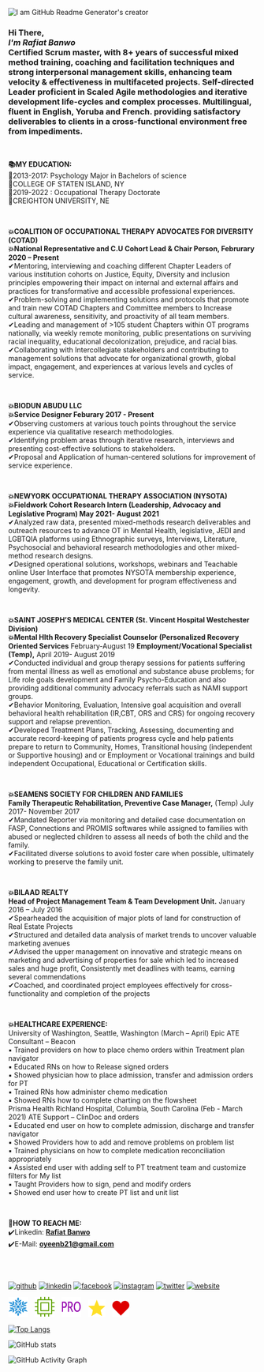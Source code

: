![I am GitHub Readme Generator's creator](https://image.shutterstock.com/image-photo/athletic-african-american-woman-celebrating-260nw-1059310517.jpg)



### Hi There,<br>***I'm Rafiat Banwo***<br>**Certified Scrum master, with 8+ years of successful mixed method training, coaching and facilitation techniques and strong interpersonal management skills,  enhancing team velocity & effectiveness in multifaceted projects. Self-directed Leader proficient in Scaled Agile methodologies and iterative development life-cycles and complex processes. Multilingual, fluent in English, Yoruba and French. providing satisfactory deliverables to clients in a cross-functional environment free from impediments.**<br>

<br>

 **📚MY EDUCATION:** <br>
 📘2013-2017: Psychology Major in Bachelors of science<br>
 🏫COLLEGE OF STATEN ISLAND, NY<br>
 📘2019-2022 : Occupational Therapy Doctorate<br>
 🏫CREIGHTON UNIVERSITY, NE<br>
 
 <br>

**💥COALITION OF OCCUPATIONAL THERAPY ADVOCATES FOR DIVERSITY (COTAD)** <br>
**💥National Representative and C.U Cohort Lead & Chair Person, Februrary 2020 – Present** <br>
✔Mentoring, interviewing and coaching different Chapter Leaders of various institution cohorts on Justice, Equity, Diversity and inclusion principles empowering their impact     on internal and external affairs and practices for transformative and accessible professional experiences.<br>
✔Problem-solving and implementing solutions and protocols that promote and train new COTAD Chapters and Committee members to Increase cultural awareness, sensitivity, and       proactivity of all team members.<br>
✔Leading and management of  >105 student Chapters within OT programs nationally, via weekly remote monitoring, public presentations on surviving racial inequality, educational   decolonization, prejudice, and racial bias.<br>
✔Collaborating with Intercollegiate stakeholders and contributing to management solutions that advocate for organizational growth, global impact, engagement, and experiences     at various levels and cycles of service.<br>


<br>


**💥BIODUN ABUDU LLC** <br>
**💥Service Designer Feburary 2017 - Present** <br>
✔Observing customers at various touch points throughout the service experience via qualitative research methodologies. <br>
✔Identifying problem areas through iterative research, interviews and presenting cost-effective solutions to stakeholders. <br>
✔Proposal and Application of human-centered solutions for improvement of service experience. <br>


<br>


**💥NEWYORK OCCUPATIONAL THERAPY ASSOCIATION (NYSOTA)**<br>
**💥Fieldwork Cohort Research Intern (Leadership, Advocacy and Legislative Program) May 2021- August 2021**<br>
✔Analyzed raw data, presented mixed-methods research deliverables and outreach resources to advance OT in Mental Health, legislative, JEDI and LGBTQIA platforms using Ethnographic surveys, Interviews, Literature, Psychosocial and behavioral research methodologies and other mixed-method research designs.<br>
✔Designed operational solutions, workshops, webinars and Teachable online User Interface that promotes NYSOTA membership experience, engagement, growth, and development for program effectiveness and longevity.<br>


<br>


**💥SAINT JOSEPH’S MEDICAL CENTER (St. Vincent Hospital Westchester Division)**<br>
**💥Mental Hlth Recovery Specialist Counselor (Personalized Recovery Oriented Services** February-August 19
**Employment/Vocational Specialist (Temp),** April 2019- August 2019<br>
✔Conducted individual and group therapy sessions for patients suffering from mental illness as well as emotional and substance abuse problems; for Life role goals development and Family Psycho-Education and also providing additional  community advocacy referrals such as NAMI support groups.<br>
✔Behavior Monitoring, Evaluation, Intensive goal acquisition and overall behavioral health rehabilitation (IR,CBT, ORS and CRS) for ongoing recovery support and relapse prevention.<br>
✔Developed Treatment Plans, Tracking, Assessing, documenting and accurate record-keeping of patients progress cycle and help patients prepare to return to Community, Homes, Transitional housing (independent or Supportive housing) and or Employment or Vocational trainings and build independent Occupational, Educational or Certification skills.<br>

<br>

**💥SEAMENS SOCIETY FOR CHILDREN AND FAMILIES**<br>
**Family Therapeutic Rehabilitation, Preventive Case Manager,** (Temp) July 2017- November 2017<br>
✔Mandated Reporter via monitoring and detailed case documentation on FASP, Connections and PROMIS softwares while assigned to families with abused or neglected children to assess all needs of both the child and the family.<br>
✔Facilitated diverse solutions to avoid foster care when possible, ultimately working to preserve the family unit.<br>

<br>

**💥BILAAD REALTY**<br>
**Head of Project Management Team & Team Development Unit.** January 2016 – July 2016<br>
✔Spearheaded the acquisition of major plots of land for construction of Real Estate Projects<br>
✔Structured and detailed data analysis of market trends to uncover valuable marketing avenues<br>
✔Advised the upper management on innovative and strategic means on marketing and advertising of properties for sale which led to increased sales and huge profit, Consistently met deadlines with teams, earning several commendations<br>
✔Coached, and coordinated project employees effectively for cross-functionality and completion of the  projects<br>


 <br>
 
 

**💥HEALTHCARE EXPERIENCE:**<br>
University of Washington, Seattle, Washington (March – April)
Epic ATE Consultant – Beacon<br>
▪ Trained providers on how to place chemo orders within Treatment plan navigator<br>
▪ Educated RNs on how to Release signed orders<br>
▪ Showed physician how to place admission, transfer and admission orders for PT<br>
▪ Trained RNs how administer chemo medication<br>
▪ Showed RNs how to complete charting on the flowsheet<br>
Prisma Health Richland Hospital, Columbia, South Carolina (Feb - March 2021)
ATE Support – ClinDoc and orders<br>
▪ Educated end user on how to complete admission, discharge and transfer navigator<br>
▪ Showed Providers how to add and remove problems on problem list<br>
▪ Trained physicians on how to complete medication reconciliation appropriately<br>
▪ Assisted end user with adding self to PT treatment team and customize filters for My list<br>
▪ Taught Providers how to sign, pend and modify orders<br>
▪ Showed end user how to create PT list and unit list<br>


 <br>
 

**💬HOW TO REACH ME:**<br>
✔️Linkedin: **[Rafiat Banwo](https://www.linkedin.com/in/rafiat-banwo)<br>**
✔️E-Mail: **oyeenb21@gmail.com**


 <br>
 <br>


[<img src='https://cdn.jsdelivr.net/npm/simple-icons@3.0.1/icons/github.svg' alt='github' height='40'>](https://github.com/oyeen)  [<img src='https://cdn.jsdelivr.net/npm/simple-icons@3.0.1/icons/linkedin.svg' alt='linkedin' height='40'>](https://www.linkedin.com/in/oyeen/)  [<img src='https://cdn.jsdelivr.net/npm/simple-icons@3.0.1/icons/facebook.svg' alt='facebook' height='40'>](https://www.facebook.com/oyeen)  [<img src='https://cdn.jsdelivr.net/npm/simple-icons@3.0.1/icons/instagram.svg' alt='instagram' height='40'>](https://www.instagram.com/oyeen/)  [<img src='https://cdn.jsdelivr.net/npm/simple-icons@3.0.1/icons/twitter.svg' alt='twitter' height='40'>](https://twitter.com/oyeen)  [<img src='https://cdn.jsdelivr.net/npm/simple-icons@3.0.1/icons/icloud.svg' alt='website' height='40'>](https://github.com/oyeen)  

<a href='https://archiveprogram.github.com/'><img src='https://raw.githubusercontent.com/acervenky/animated-github-badges/master/assets/acbadge.gif' width='40' height='40'></a> <a href='https://docs.github.com/en/developers'><img src='https://raw.githubusercontent.com/acervenky/animated-github-badges/master/assets/devbadge.gif' width='40' height='40'></a> <a href='https://github.com/pricing'><img src='https://raw.githubusercontent.com/acervenky/animated-github-badges/master/assets/pro.gif' width='40' height='40'></a> <a href='https://stars.github.com/'><img src='https://raw.githubusercontent.com/acervenky/animated-github-badges/master/assets/starbadge.gif' width='35' height='35'></a> <a href='https://docs.github.com/en/github/supporting-the-open-source-community-with-github-sponsors'><img src='https://raw.githubusercontent.com/acervenky/animated-github-badges/master/assets/sponsorbadge.gif' width='35' height='35'></a> 

[![Top Langs](https://github-readme-stats.vercel.app/api/top-langs/?username=oyeen)](https://github.com/anuraghazra/github-readme-stats)

![GitHub stats](https://github-readme-stats.vercel.app/api?username=oyeen&show_icons=true&count_private=true)  

![GitHub Activity Graph](https://activity-graph.herokuapp.com/graph?username=oyeen)  

